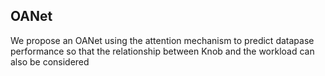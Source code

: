 ## OANet
We propose an OANet using the attention mechanism to predict datapase performance so that the relationship between Knob and the workload can also be considered
